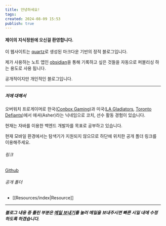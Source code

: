 ```yaml
---
title: 안녕하세요!
tags: 
created: 2024-08-09 15:53
publish: true
---
```


#### 제이의 지식정원에 오신걸 환영합니다.

이 웹사이트는 [quartz](https://quartz.jzhao.xyz)로 생성된 마크다운 기반의 정적 블로그입니다.

제가 사용하는 노트 앱인 [obsidian](https://obsidian.md)을 통해 기록하고 싶은 것들을 자동으로 퍼블리싱 하는 용도로 사용 됩니다.

공개적이지만 개인적인 블로그입니다.

---
##### 저에 대해서

오버워치 프로게이머로 한국([Conbox Gaming](https://liquipedia.net/overwatch/CONBOX))과 미국([LA Gladiators](https://liquipedia.net/overwatch/Los_Angeles_Gladiators), [Toronto Defiants](https://liquipedia.net/overwatch/Toronto_Defiant))에서 애셔(Asher)라는 닉네임으로 코치, 선수 활동 경험이 있습니다.

현재는 자바를 이용한 백엔드 개발자를 목표로 공부하고 있습니다.

현재 모바일 환경에서는 탐색기가 지원되지 않으므로 하단에 위치한 공개 폴더 링크를 이용해주세요.
###### 링크
[Github](https://github.com/choiexe1)

###### 공개 폴더
- [[Resources/index|Resource]]

---

___블로그 내용 중 틀린 부분은 [메일 보내기](mailto:choiexe1@gmail.com)를 눌러 메일을 보내주시면 빠른 시일 내에 수정하도록 하겠습니다.___